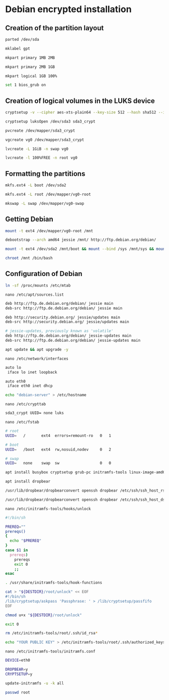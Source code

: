 # Debian encrypted installation

## Creation of the partition layout
```bash
parted /dev/sda
```
```bash
mklabel gpt
```
```bash
mkpart primary 1MB 2MB
```
```bash
mkpart primary 2MB 1GB
```
```bash
mkpart logical 1GB 100%
```
```bash
set 1 bios_grub on
```

## Creation of logical volumes in the LUKS device
```bash
cryptsetup -v --cipher aes-xts-plain64 --key-size 512 --hash sha512 --iter-time 5000 --use-urandom --verify-passphrase luksFormat /dev/sda3
```
```bash
cryptsetup luksOpen /dev/sda3 sda3_crypt
```
```bash
pvcreate /dev/mapper/sda3_crypt
```
```bash
vgcreate vg0 /dev/mapper/sda3_crypt
```
```bash
lvcreate -L 1GiB -n swap vg0
```
```bash
lvcreate -l 100%FREE -n root vg0
```

## Formatting the partitions
```bash
mkfs.ext4 -L boot /dev/sda2
```
```bash
mkfs.ext4 -L root /dev/mapper/vg0-root
```
```bash
mkswap -L swap /dev/mapper/vg0-swap
```

## Getting Debian
```bash
mount -t ext4 /dev/mapper/vg0-root /mnt
```
```bash
debootstrap --arch amd64 jessie /mnt/ http://ftp.debian.org/debian/
```
```bash
mount -t ext4 /dev/sda2 /mnt/boot && mount --bind /sys /mnt/sys && mount --bind /run /mnt/run && mount --bind /proc /mnt/proc && mount --bind /dev /mnt/dev && mount --bind /dev/pts /mnt/dev/pts
```
```bash
chroot /mnt /bin/bash
```

## Configuration of Debian
```bash
ln -sf /proc/mounts /etc/mtab
```
`nano /etc/apt/sources.list`
```bash
deb http://ftp.de.debian.org/debian/ jessie main
deb-src http://ftp.de.debian.org/debian/ jessie main

deb http://security.debian.org/ jessie/updates main
deb-src http://security.debian.org/ jessie/updates main

# jessie-updates, previously known as 'volatile'
deb http://ftp.de.debian.org/debian/ jessie-updates main
deb-src http://ftp.de.debian.org/debian/ jessie-updates main
```
```bash
apt update && apt upgrade -y
```
`nano /etc/network/interfaces`
```bash
auto lo
 iface lo inet loopback

auto eth0
 iface eth0 inet dhcp
```
```bash
echo "debian-server" > /etc/hostname
```
`nano /etc/crypttab`
```bash
sda3_crypt UUID= none luks
```
`nano /etc/fstab`
```bash
# root
UUID=   /       ext4  errors=remount-ro   0   1

# boot
UUID=   /boot   ext4  rw,nosuid,nodev     0   2

# swap
UUID=   none    swap  sw                  0   0
```
```bash
apt install busybox cryptsetup grub-pc initramfs-tools linux-image-amd64 locales lvm2 ssh
```
```bash
apt install dropbear
```
```bash
/usr/lib/dropbear/dropbearconvert openssh dropbear /etc/ssh/ssh_host_rsa_key /etc/initramfs-tools/etc/dropbear/dropbear_rsa_host_key
```
```bash
/usr/lib/dropbear/dropbearconvert openssh dropbear /etc/ssh/ssh_host_dsa_key /etc/initramfs-tools/etc/dropbear/dropbear_dss_host_key
```

`nano /etc/initramfs-tools/hooks/unlock`
```bash
#!/bin/sh

PREREQ=""
prereqs()
{
  echo "$PREREQ"
}
case $1 in
  prereqs)
    prereqs
    exit 0
    ;;
esac

. /usr/share/initramfs-tools/hook-functions

cat > "${DESTDIR}/root/unlock" << EOF
#!/bin/sh
/lib/cryptsetup/askpass 'Passphrase: ' > /lib/cryptsetup/passfifo
EOF

chmod u+x "${DESTDIR}/root/unlock"

exit 0
```
```bash
rm /etc/initramfs-tools/root/.ssh/id_rsa*
```
```bash
echo "YOUR PUBLIC KEY" > /etc/initramfs-tools/root/.ssh/authorized_keys
```

`nano /etc/initramfs-tools/initramfs.conf`
```bash
DEVICE=eth0

DROPBEAR=y
CRYPTSETUP=y
```
```bash
update-initramfs -u -k all
```
```bash
passwd root
```
